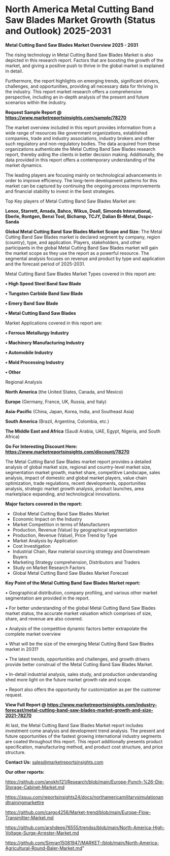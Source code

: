 # North America Metal Cutting Band Saw Blades Market Growth (Status and Outlook) 2025-2031

<Strong> Metal Cutting Band Saw Blades Market Overview 2025 - 2031</strong>

The rising technology in Metal Cutting Band Saw Blades Market is also depicted in this research report. Factors that are boosting the growth of the market, and giving a positive push to thrive in the global market is explained in detail.

Furthermore, the report highlights on emerging trends, significant drivers, challenges, and opportunities, providing all necessary data for thriving in the industry. This report market research offers a comprehensive perspective, including an in-depth analysis of the present and future scenarios within the industry.

<strong>Request Sample Report @ <a href=https://www.marketreportsinsights.com/sample/78270>https://www.marketreportsinsights.com/sample/78270</a></strong>

The market overview included in this report provides information from a wide range of resources like government organizations, established companies, trade and industry associations, industry brokers and other such regulatory and non-regulatory bodies. The data acquired from these organizations authenticate the Metal Cutting Band Saw Blades research report, thereby aiding the clients in better decision making. Additionally, the data provided in this report offers a contemporary understanding of the market dynamics.

The leading players are focusing mainly on technological advancements in order to improve efficiency. The long-term development patterns for this market can be captured by continuing the ongoing process improvements and financial stability to invest in the best strategies.

Top Key players of Metal Cutting Band Saw Blades Market are:

<strong>Lenox, Starrett, Amada, Bahco, Wikus, Doall, Simonds International, Eberle, Rontgen, Benxi Tool, Bichamp, TCJY, Dalian Bi-Metal, Dsspc-Sanda</strong>

<strong><b>Global Metal Cutting Band Saw Blades Market Scope and Size:</b></strong>
The Metal Cutting Band Saw Blades market is declared segment by company, region (country), type, and application. Players, stakeholders, and other participants in the global Metal Cutting Band Saw Blades market will gain the market scope as they use the report as a powerful resource. The segmental analysis focuses on revenue and product by type and application and the forecast period of 2025-2031.

Metal Cutting Band Saw Blades Market Types covered in this report are:

<strong>• High Speed Steel Band Saw Blade

• Tungsten Carbide Band Saw Blade

• Emery Band Saw Blade

• Metal Cutting Band Saw Blades</strong>

Market Applications covered in this report are:

<strong>• Ferrous Metallurgy Industry

• Machinery Manufacturing Industry

• Automobile Industry

• Mold Processing Industry

• Other</strong> 

Regional Analysis

<strong>North America</strong> (the United States, Canada, and Mexico)

<strong>Europe</strong> (Germany, France, UK, Russia, and Italy)

<strong>Asia-Pacific</strong> (China, Japan, Korea, India, and Southeast Asia)

<strong>South America</strong> (Brazil, Argentina, Colombia, etc.)

<strong>The Middle East and Africa</strong> (Saudi Arabia, UAE, Egypt, Nigeria, and South Africa)

<strong>Go For Interesting Discount Here: <a href=https://www.marketreportsinsights.com/discount/78270>https://www.marketreportsinsights.com/discount/78270</a></strong>

The Metal Cutting Band Saw Blades market report provides a detailed analysis of global market size, regional and country-level market size, segmentation market growth, market share, competitive Landscape, sales analysis, impact of domestic and global market players, value chain optimization, trade regulations, recent developments, opportunities analysis, strategic market growth analysis, product launches, area marketplace expanding, and technological innovations.

<strong><b>Major factors covered in the report:</b></strong>
<ul>
  <li>Global Metal Cutting Band Saw Blades Market </li>
  <li>Economic Impact on the Industry</li>
  <li>Market Competition in terms of Manufacturers</li>
  <li>Production, Revenue (Value) by geographical segmentation</li>
  <li>Production, Revenue (Value), Price Trend by Type</li>
  <li>Market Analysis by Application</li>
  <li>Cost Investigation</li>
  <li>Industrial Chain, Raw material sourcing strategy and Downstream Buyers</li>
  <li>Marketing Strategy comprehension, Distributors and Traders</li>
  <li>Study on Market Research Factors</li>
  <li>Global Metal Cutting Band Saw Blades Market Forecast</li>
</ul>

<strong><b>Key Point of the Metal Cutting Band Saw Blades Market report:</b></strong>

• Geographical distribution, company profiling, and various other market segmentation are provided in the report.

• For better understanding of the global Metal Cutting Band Saw Blades market status, the accurate market valuation which comprises of size, share, and revenue are also covered.

• Analysis of the competitive dynamic factors better extrapolate the complete market overview

• What will be the size of the emerging Metal Cutting Band Saw Blades market in 2031?

• The latest trends, opportunities and challenges, and growth drivers provide better construal of the Metal Cutting Band Saw Blades Market.

• In-detail industrial analysis, sales study, and production understanding shed more light on the future market growth rate and scope.

• Report also offers the opportunity for customization as per the customer request.

<strong><b>View Full Report @ <a href=https://www.marketreportsinsights.com/industry-forecast/metal-cutting-band-saw-blades-market-growth-and-size-2021-78270>https://www.marketreportsinsights.com/industry-forecast/metal-cutting-band-saw-blades-market-growth-and-size-2021-78270</a></b></strong>


At last, the Metal Cutting Band Saw Blades Market report includes investment come analysis and development trend analysis. The present and future opportunities of the fastest growing international industry segments are coated throughout this report. This report additionally presents product specification, manufacturing method, and product cost structure, and price structure.

<strong>Contact Us:</strong>
sales@marketreportsinsights.com

<strong>Our other reports:</strong>

<a href=https://github.com/anokhi121/Research/blob/main/Europe-Punch-%26-Die-Storage-Cabinet-Market.md>https://github.com/anokhi121/Research/blob/main/Europe-Punch-%26-Die-Storage-Cabinet-Market.md</a>

<a href=https://issuu.com/reportsinsights24/docs/northamericamilitarysimulationandtrainingmarkettre>https://issuu.com/reportsinsights24/docs/northamericamilitarysimulationandtrainingmarkettre</a>

<a href=https://github.com/cargo4256/Market-trend/blob/main/Europe-Flow-Transmitter-Market.md>https://github.com/cargo4256/Market-trend/blob/main/Europe-Flow-Transmitter-Market.md</a>

<a href=https://github.com/arshdeep76555/trendss/blob/main/North-America-High-Voltage-Surge-Arrester-Market.md>https://github.com/arshdeep76555/trendss/blob/main/North-America-High-Voltage-Surge-Arrester-Market.md</a>

<a href=https://github.com/Simran15081947/MARKET-/blob/main/North-America-Agricultural-Round-Baler-Market.md>https://github.com/Simran15081947/MARKET-/blob/main/North-America-Agricultural-Round-Baler-Market.md</a>"
